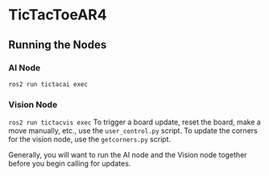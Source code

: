 # TicTacToeAR4

## Running the Nodes

### AI Node
`ros2 run tictacai exec`

### Vision Node
`ros2 run tictacvis exec`
To trigger a board update, reset the board, make a move manually, etc., use the `user_control.py` script.
To update the corners for the vision node, use the `getcorners.py` script.


Generally, you will want to run the AI node and the Vision node together before you begin calling for updates.